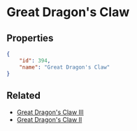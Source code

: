 # Great Dragon's Claw

<no description available>

## Properties

```json
{
    "id": 394,
    "name": "Great Dragon's Claw"
}
```

## Related

- [Great Dragon's Claw III](../items/21575-great-dragon-s-claw-iii.md)
- [Great Dragon's Claw II](../items/21574-great-dragon-s-claw-ii.md)


